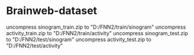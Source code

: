 # Brainweb-dataset

uncompress sinogram_train.zip to "D:/FNN2/train/sinogram"
uncompress activity_train.zip to "D:/FNN2/train/activity"
uncompress sinogram_test.zip to "D:/FNN2/test/sinogram"
uncompress activity_test.zip to "D:/FNN2/test/activity"
